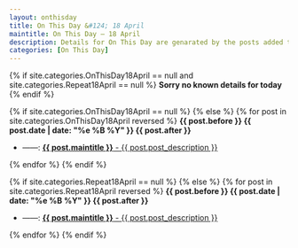 ```yaml
---
layout: onthisday
title: On This Day &#124; 18 April
maintitle: On This Day — 18 April
description: Details for On This Day are genarated by the posts added to the website so the content is subject to changes/updates over time.
categories: [On This Day]
---
```


{% if site.categories.OnThisDay18April == null and site.categories.Repeat18April == null %}
<strong>Sorry no known details for today</strong>
{% endif %}

{% if site.categories.OnThisDay18April == null %}
{% else %}
{% for post in site.categories.OnThisDay18April reversed %}
<strong>{{ post.before }} {{ post.date | date: "%e %B %Y" }} {{ post.after }}</strong>
<ul>
<li> ——: <a href="{{ post.url }}"><strong>{{ post.maintitle }}</strong> - {{ post.post_description }}</a></li>
</ul>
{% endfor %}
{% endif %}

{% if site.categories.Repeat18April == null %}
{% else %}
{% for post in site.categories.Repeat18April reversed %}
<strong>{{ post.before }} {{ post.date | date: "%e %B %Y" }} {{ post.after }}</strong>
<ul>
<li> ——: <a href="{{ post.url }}"><strong>{{ post.maintitle }}</strong> - {{ post.post_description }}</a></li>
</ul>
{% endfor %}
{% endif %}
